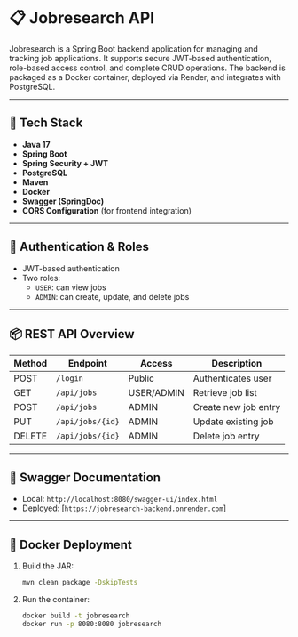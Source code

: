 # 📋 Jobresearch API

Jobresearch is a Spring Boot backend application for managing and tracking job applications. It supports secure JWT-based authentication, role-based access control, and complete CRUD operations. The backend is packaged as a Docker container, deployed via Render, and integrates with PostgreSQL. 

---

## 🚀 Tech Stack

- **Java 17**
- **Spring Boot**
- **Spring Security + JWT**
- **PostgreSQL**
- **Maven**
- **Docker**
- **Swagger (SpringDoc)**
- **CORS Configuration** (for frontend integration)

---

## 🔐 Authentication & Roles

- JWT-based authentication
- Two roles:
    - `USER`: can view jobs
    - `ADMIN`: can create, update, and delete jobs

---

## 📦 REST API Overview

| Method | Endpoint            | Access    | Description              |
|--------|---------------------|-----------|--------------------------|
| POST   | `/login`            | Public    | Authenticates user       |
| GET    | `/api/jobs`         | USER/ADMIN | Retrieve job list       |
| POST   | `/api/jobs`         | ADMIN     | Create new job entry     |
| PUT    | `/api/jobs/{id}`    | ADMIN     | Update existing job      |
| DELETE | `/api/jobs/{id}`    | ADMIN     | Delete job entry         |

---

## 🔗 Swagger Documentation

- Local: `http://localhost:8080/swagger-ui/index.html`
- Deployed: [`https://jobresearch-backend.onrender.com`]


---

## 🐳 Docker Deployment

1. Build the JAR:
   ```bash
   mvn clean package -DskipTests

2. Run the container:
   ```bash 
   docker build -t jobresearch 
   docker run -p 8080:8080 jobresearch
